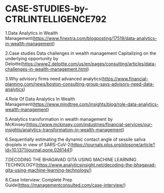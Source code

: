 # CASE-STUDIES-by-CTRLINTELLIGENCE792

1.Data Analytics in Wealth Management(https://www.finextra.com/blogposting/17519/data-analytics-in-wealth-management)

2.Case studies
Data challenges in wealth management
Capitalizing on the underlying opportunity by Deloitte(https://www2.deloitte.com/us/en/pages/consulting/articles/data-challenges-in-wealth-management.html)

3.Why advisory firms need advanced analytics(https://www.financial-planning.com/news/boston-consulting-group-says-advisors-need-data-analytics)

4.Role Of Data Analytics In Wealth Management(https://www.mindtree.com/insights/blog/role-data-analytics-wealth-management)

5.Analytics transformation in wealth management by McKinsey(https://www.mckinsey.com/industries/financial-services/our-insights/analytics-transformation-in-wealth-management)

6.Sequentially estimating the dynamic contact angle of sessile saliva droplets in view of SARS-CoV-2(https://journals.plos.org/plosone/article?id=10.1371/journal.pone.0261441)

7.DECODING THE BHAGAVAD GITA USING MACHINE LEARNING TECHNOLOGY(https://www.analyticsinsight.net/decoding-the-bhagavad-gita-using-machine-learning-technology/)

8.Case Interview: Complete Prep Guide(https://managementconsulted.com/case-interview/)
